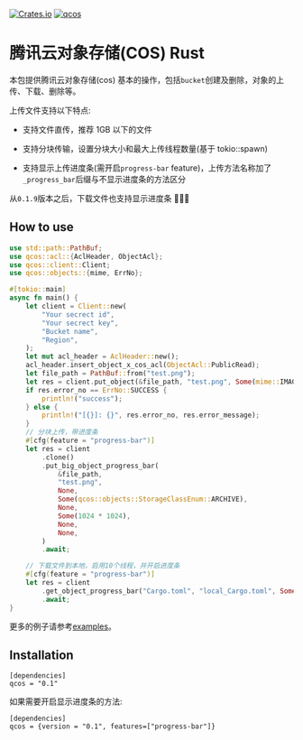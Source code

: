 [![Crates.io](https://img.shields.io/crates/v/qcos?style=flat-square)](https://crates.io/crates/qcos)
[![qcos](https://github.com/bujnlc8/qcos/actions/workflows/qcos.yml/badge.svg)](https://github.com/bujnlc8/qcos/actions/workflows/qcos.yml)

# 腾讯云对象存储(COS) Rust

本包提供腾讯云对象存储(cos) 基本的操作，包括`bucket`创建及删除，对象的上传、下载、删除等。

上传文件支持以下特点:

- 支持文件直传，推荐 1GB 以下的文件

- 支持分块传输，设置分块大小和最大上传线程数量(基于 tokio::spawn)

- 支持显示上传进度条(需开启`progress-bar` feature)，上传方法名称加了`_progress_bar`后缀与不显示进度条的方法区分

从`0.1.9`版本之后，下载文件也支持显示进度条 🚀🚀🚀

## How to use

```rust
use std::path::PathBuf;
use qcos::acl::{AclHeader, ObjectAcl};
use qcos::client::Client;
use qcos::objects::{mime, ErrNo};

#[tokio::main]
async fn main() {
    let client = Client::new(
        "Your secrect id",
        "Your secrect key",
        "Bucket name",
        "Region",
    );
    let mut acl_header = AclHeader::new();
    acl_header.insert_object_x_cos_acl(ObjectAcl::PublicRead);
    let file_path = PathBuf::from("test.png");
    let res = client.put_object(&file_path, "test.png", Some(mime::IMAGE_PNG), Some(acl_header)).await;
    if res.error_no == ErrNo::SUCCESS {
        println!("success");
    } else {
        println!("[{}]: {}", res.error_no, res.error_message);
    }
    // 分块上传，带进度条
    #[cfg(feature = "progress-bar")]
    let res = client
        .clone()
        .put_big_object_progress_bar(
            &file_path,
            "test.png",
            None,
            Some(qcos::objects::StorageClassEnum::ARCHIVE),
            None,
            Some(1024 * 1024),
            None,
            None,
        )
        .await;

    // 下载文件到本地，启用10个线程，并开启进度条
    #[cfg(feature = "progress-bar")]
    let res = client
        .get_object_progress_bar("Cargo.toml", "local_Cargo.toml", Some(10), None)
        .await;
}

```

更多的例子请参考[examples](https://github.com/bujnlc8/qcos/tree/master/examples)。

## Installation

```
[dependencies]
qcos = "0.1"
```

如果需要开启显示进度条的方法:

```
[dependencies]
qcos = {version = "0.1", features=["progress-bar"]}
```

